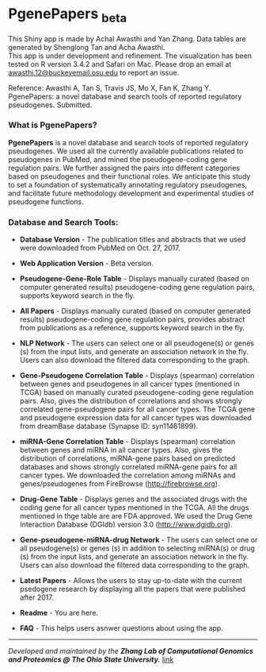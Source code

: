 # PgenePapers <sub>beta</sub>
This Shiny app is made by Achal Awasthi and Yan Zhang. Data tables are generated by Shenglong Tan and Acha Awasthi.  
This app is under development and refinement. The visualization has been tested on R version 3.4.2 and Safari on Mac. Please drop an email at awasthi.12@buckeyemail.osu.edu to report an issue. 

Reference: Awasthi A, Tan S, Travis JS, Mo X, Fan K, Zhang Y. PgenePapers: a novel database and search tools of reported regulatory pseudogenes. Submitted.

### What is PgenePapers?

**PgenePapers** is a novel database and search tools of reported regulatory pseudogenes. We used all the currently available publications related to pseudogenes in PubMed, and mined the pseudogene-coding gene regulation pairs. We further assigned the pairs into different categories based on pseudogenes and their functional roles. We anticipate this study to set a foundation of systematically annotating regulatory pseudogenes, and facilitate future methodology development and experimental studies of pseudogene functions.


### Database and Search Tools:

- **Database Version** - The publication titles and abstracts that we used were downloaded from PubMed on Oct. 27, 2017.

- **Web Application Version** - Beta version.

- **Pseudogene-Gene-Role Table** - Displays manually curated (based on computer generated results) pseudogene-coding gene regulation pairs, supports keyword search in the fly.
  
- **All Papers** - Displays manually curated (based on computer generated results) pseudogene-coding gene regulation pairs, provides abstract from publications as a reference, supports keyword search in the fly. 

- **NLP Network** - The users can select one or all pseudogene(s) or genes (s) from the input lists, and generate an association network in the fly. Users can also download the filtered data corresponding to the graph. 

- **Gene-Pseudogene Correlation Table** - Displays (spearman) correlation between genes and pseudogenes in all cancer types (mentioned in TCGA) based on manually curated pseudogene-coding gene regulation pairs. Also, gives the distribution of correlations and shows strongly correlated gene-pseudogene pairs for all cancer types. The TCGA gene and pseudogene expression data for all cancer types was downloaded from dreamBase database (Synapse ID: syn11461899).

- **miRNA-Gene Correlation Table** - Displays (spearman) correlation between genes and miRNA in all cancer types. Also, gives the distribution of correlations, miRNA-gene pairs based on predicted databases and shows strongly correlated miRNA-gene pairs for all cancer types. We downloaded the correlation among miRNAs and genes/pseudogenes from FireBrowse (http://firebrowse.org).

- **Drug-Gene Table** - Displays genes and the associated drugs with the coding gene for all cancer types mentioned in the TCGA. All the drugs mentioned in thge table are are FDA approved. We used the Drug Gene Interaction Database (DGIdb) version 3.0 (http://www.dgidb.org). 

- **Gene-pseudogene-miRNA-drug Network** - The users can select one or all pseudogene(s) or genes (s) in addition to selecting miRNA(s) or drug (s) from the input lists, and generate an association network in the fly. Users can also download the filtered data corresponding to the graph. 

- **Latest Papers** - Allows the users to stay up-to-date with the current psedogene research by displaying all the papers that were published after 2017. 

- **Readme** - You are here.

- **FAQ** - This helps users asnwer questions about using the app. 

---
_Developed and maintained by the **Zhang Lab of Computational Genomics and Proteomics @ The Ohio State University.**_
[link](https://sites.google.com/site/yanzhanglab/lab-members)
